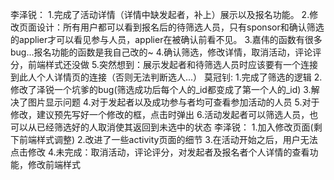 李泽锐：
	1.完成了活动详情（详情中缺发起者，补上）展示以及报名功能。
	2.修改页面设计：所有用户都可以看到报名后的待筛选人员，只有sponsor和确认筛选的applier才可以看见参与人员，applier在被确认前看不见。
	3.嘉伟的函数有很多bug...报名功能的函数是我自己改的~
	4.确认筛选，修改详情，取消活动，评论评分，前端样式还没做
	5.突然想到：展示发起者和待筛选人员时应该要有一个连接到此人个人详情页的连接（否则无法判断选人...）
莫冠钊:
	1.完成了筛选的逻辑
	2.修改了泽锐一个坑爹的bug(筛选成功后每个人的_id都变成了第一个人的_id)
	3.解决了图片显示问题
	4.对于发起者以及成功参与者均可查看参加活动的人员
	5.对于修改，建议预先写好一个修改的框，点击时弹出
	6.活动发起者可以筛选人员，也可以从已经筛选好的人取消使其返回到未选中的状态
李泽锐：
	1.加入修改页面(剩下前端样式调整)
	2.改进了一些activity页面的细节
	3.在活动开始之后，用户无法点击修改
	4.未完成：取消活动，评论评分，对发起者及报名者个人详情的查看功能，修改前端样式
